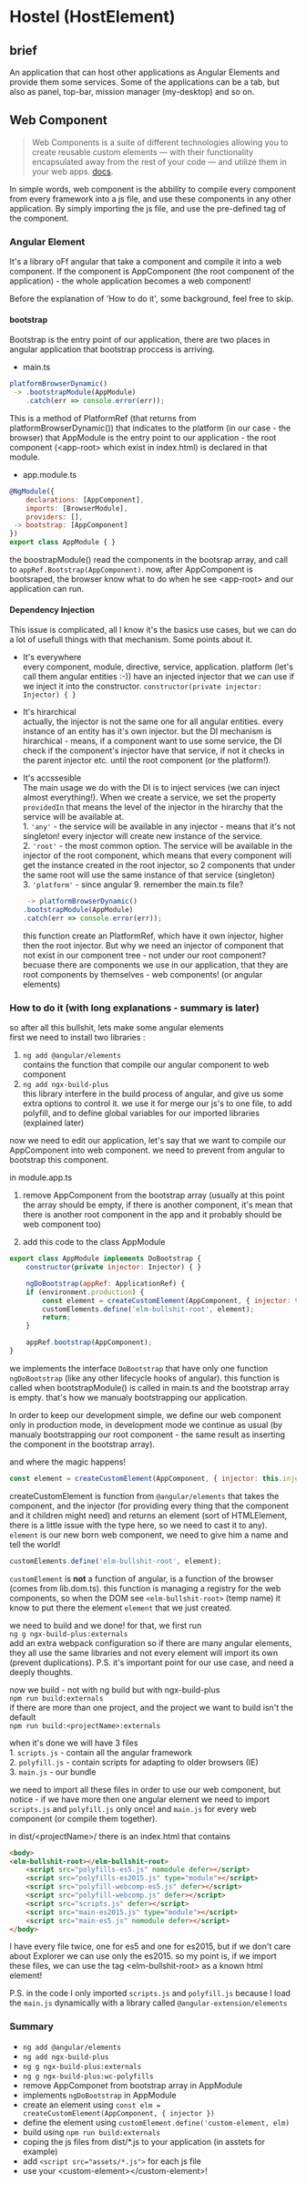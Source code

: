 # Hostel (HostElement)

## brief
An application that can host other applications as Angular Elements and provide them some services. Some of the applications can be a tab, but also as panel, top-bar, mission manager (my-desktop) and so on.

## Web Component

>Web Components is a suite of different technologies allowing you to create reusable custom elements — with their functionality encapsulated away from the rest of your code — and utilize them in your web apps. [docs](https://developer.mozilla.org/en-US/docs/Web/Web_Components).

In simple words, web component is the abbility to compile every component from every framework into a js file, and use these components in any other application. By simply importing the js file, and use the pre-defined tag of the component.

### Angular Element
It's a library oFf angular that take a component and compile it into a web component. If the component is AppComponent (the root component of the application) - the whole application becomes a web component! 

Before the explanation of 'How to do it', some background, feel free to skip.

#### bootstrap
Bootstrap is the entry point of our application, there are two places in angular application that bootstrap proccess is arriving.
	 
* main.ts  
```js
platformBrowserDynamic()
 -> .bootstrapModule(AppModule)
 	.catch(err => console.error(err));
```  
This is a method of PlatformRef (that returns from platformBrowserDynamic()) that indicates to the platform (in our case - the browser) that AppModule is the entry point to our application - the root component (\<app-root> which exist in index.html) is declared in that module.
* app.module.ts
```js
@NgModule({
	declarations: [AppComponent],
	imports: [BrowserModule],
	providers: [],
 ->	bootstrap: [AppComponent]
})
export class AppModule { }
```
the boostrapModule() read the components in the bootsrap array, and call to `appRef.Bootstrap(AppComponent)`. now, after AppComponent is bootsraped, the browser know what to do when he see \<app-root> and our application can run.

#### Dependency Injection
This issue is complicated, all I know it's the basics use cases, but we can do a lot of usefull things with that mechanism. Some points about it.
* It's everywhere  
	every component, module, directive, service, application. platform (let's call them angular entities :-)) have an injected injector that we can use if we inject it into the constructor.  `constructor(private injector: Injector) { }`

* It's hirarchical  
	actually, the injector is not the same one for all angular entities. every instance of an entity has it's own injector. but the DI mechanism is hirarchical - means, if a component want to use some service, the DI check if the component's injector have that service, if not it checks in the parent injector etc. until the root component (or the platform!).

* It's accssesible  
	The main usage we do with the DI is to inject services (we can inject almost everything!). When we create a service, we set the property `providedIn` that means the level of the injector in the hirarchy that the service will be available at.   
		1. `'any'` - the service will be available in any injector - means that it's not singleton! every injector will create new instance of the service.  
		2. `'root'` - the most common option. The service will be available in the injector of the root component, which means that every component will get the instance created in the root injector, so 2 components that under the same root will use the same instance of that service (singleton)  
		3. `'platform'` - since angular 9. remember the main.ts file?  
	```js
	 -> platformBrowserDynamic()
	.bootstrapModule(AppModule)
	.catch(err => console.error(err));
	```
	this function create an PlatformRef, which have it own injector, higher then the root injector. But why we need an injector of component that not exist in our component tree - not under our root component? becuase there are components we use in our application, that they are root components by themselves - web components! (or angular elements)

### How to do it (with long explanations - summary is later)
so after all this bullshit, lets make some angular elements  
first we need to install two libraries  :

1. `ng add @angular/elements`  
	contains the function that compile our angular component to web component
2. `ng add ngx-build-plus`   
	this library interfere in the build process of angular, and give us some extra options to control it. we use it for merge our js's to one file, to add polyfill, and to define global variables for our imported libraries (explained later)

now we need to edit our application, let's say that we want to compile our AppComponent into web component. we need to prevent from angular to bootstrap this component. 

in module.app.ts
1. remove AppComponent from the bootstrap array (usually at this point the array should be empty, if there is another component, it's mean that there is another root component in the app and it probably should be web component too)

2. add this code to the class AppModule
```js
export class AppModule implements DoBootstrap {
	constructor(private injector: Injector) { }

	ngDoBootstrap(appRef: ApplicationRef) {
	if (environment.production) {
		const element = createCustomElement(AppComponent, { injector: this.injector }) as any;
		customElements.define('elm-bullshit-root', element);
		return;
	}

	appRef.bootstrap(AppComponent);
}
```
we implements the interface `DoBootstrap` that have only one function `ngDoBootstrap` (like any other lifecycle hooks of angular). this function is called when bootstrapModule() is called in main.ts and the bootstrap array is empty. that's how we manualy bootstrapping our application. 

In order to keep our development simple, we define our web component only in production mode, in development mode we continue as usual (by manualy bootstrapping our root component - the same result as inserting the component in the bootstrap array).

and where the magic happens!

```js
const element = createCustomElement(AppComponent, { injector: this.injector }) as any;
```

createCustomElement is function from `@angular/elements` that takes the component, and the injector (for providing every thing that the component and it children might need)
and returns an element (sort of HTMLElement, there is a little issue with the type here, so we need to cast it to any).    
`element` is our new born web component, we need to give him a name and tell the world!

```js
customElements.define('elm-bullshit-root', element);
```
`customElement` is **not** a function of angular, is a function of the browser (comes from lib.dom.ts). this function is managing a registry for the web components, so when the DOM see `<elm-bullshit-root>` (temp name) it know to put there the element `element` that we just created.

we need to build and we done! for that, we first run  
`ng g ngx-build-plus:externals`  
add an extra webpack configuration so if there are many angular elements, they all use the same libraries and not every element will import its own (prevent duplications). P.S. it's important point for our use case, and need a deeply thoughts.

now we build - not with ng build but with ngx-build-plus  
`npm run build:externals`  
if there are more than one project, and the project we want to build isn't the default  
`npm run build:<projectName>:externals`

when it's done we will have 3 files  
	1. `scripts.js` - contain all the angular framework   
	2. `polyfill.js` - contain scripts for adapting to older browsers (IE)  
	3. `main.js` - our bundle

we need to import all these files in order to use our web component, but notice - if we have more then one angular element we need to import `scripts.js` and `polyfill.js` only once! and `main.js` for every web component (or compile them together).

in dist/\<projectName>/ there is an index.html that contains

```html
<body>
<elm-bullshit-root></elm-bullshit-root>
	<script src="polyfills-es5.js" nomodule defer></script>
	<script src="polyfills-es2015.js" type="module"></script>
	<script src="polyfill-webcomp-es5.js" defer></script>
	<script src="polyfill-webcomp.js" defer></script>
	<script src="scripts.js" defer></script>
	<script src="main-es2015.js" type="module"></script>
	<script src="main-es5.js" nomodule defer></script>
</body>
```

I have every file twice, one for es5 and one for es2015, but if we don't care about Explorer we can use only the es2015. 
so my point is, if we import these files, we can use the tag \<elm-bullshit-root> as a known html element!

P.S. in the code I only imported `scripts.js` and `polyfill.js` because I load the `main.js` dynamically with a library called `@angular-extension/elements` 



### Summary
* `ng add @angular/elements`
* `ng add ngx-build-plus`
* `ng g ngx-build-plus:externals`
* `ng g ngx-build-plus:wc-polyfills`
* remove AppComponet from bootstrap array in AppModule
* implements `ngDoBootstrap` in AppModule
* create an element using `const elm = createCustomElement(AppComponent, { injector })`
* define the element using `customElement.define('custom-element, elm)`
* build using `npm run build:externals`
* coping the js files from dist/*.js to your application (in asstets for example)
* add `<script src="assets/*.js">` for each js file
* use your \<custom-element>\</custom-element>!
